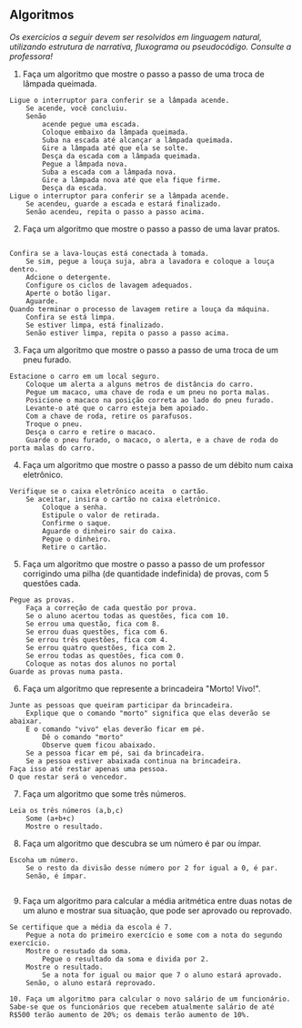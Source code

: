 ## Algoritmos

_Os exercícios a seguir devem ser resolvidos em linguagem natural, utilizando estrutura de narrativa, fluxograma ou pseudocódigo. Consulte a professora!_

1. Faça um algoritmo que mostre o passo a passo de uma troca de lâmpada queimada.

```
Ligue o interruptor para conferir se a lâmpada acende. 
    Se acende, você concluiu.
    Senão 
        acende pegue uma escada.
        Coloque embaixo da lâmpada queimada.
        Suba na escada até alcançar a lâmpada queimada.
        Gire a lâmpada até que ela se solte.
        Desça da escada com a lâmpada queimada.
        Pegue a lâmpada nova.
        Suba a escada com a lâmpada nova.
        Gire a lâmpada nova até que ela fique firme.
        Desça da escada.
Ligue o interruptor para conferir se a lâmpada acende.
    Se acendeu, guarde a escada e estará finalizado.
    Senão acendeu, repita o passo a passo acima. 

```

2. Faça um algoritmo que mostre o passo a passo de uma lavar pratos.

```

Confira se a lava-louças está conectada à tomada.
    Se sim, pegue a louça suja, abra a lavadora e coloque a louça dentro.
    Adcione o detergente.
    Configure os ciclos de lavagem adequados.
    Aperte o botão ligar.
    Aguarde. 
Quando terminar o processo de lavagem retire a louça da máquina.
    Confira se está limpa.
    Se estiver limpa, está finalizado. 
    Senão estiver limpa, repita o passo a passo acima. 

   ``` 

3. Faça um algoritmo que mostre o passo a passo de uma troca de um pneu furado.

```
Estacione o carro em um local seguro.
    Coloque um alerta a alguns metros de distância do carro. 
    Pegue um macaco, uma chave de roda e um pneu no porta malas.
    Posicione o macaco na posição correta ao lado do pneu furado.
    Levante-o até que o carro esteja bem apoiado. 
    Com a chave de roda, retire os parafusos. 
    Troque o pneu. 
    Desça o carro e retire o macaco. 
    Guarde o pneu furado, o macaco, o alerta, e a chave de roda do porta malas do carro. 

```
4. Faça um algoritmo que mostre o passo a passo de um débito num caixa eletrônico.

```
Verifique se o caixa eletrônico aceita  o cartão.
    Se aceitar, insira o cartão no caixa eletrônico.
        Coloque a senha. 
        Estipule o valor de retirada. 
        Confirme o saque.
        Aguarde o dinheiro sair do caixa.
        Pegue o dinheiro. 
        Retire o cartão. 

```

5. Faça um algoritmo que mostre o passo a passo de um professor corrigindo uma pilha (de quantidade indefinida) de provas, com 5 questões cada.

```
Pegue as provas. 
    Faça a correção de cada questão por prova.
    Se o aluno acertou todas as questões, fica com 10. 
    Se errou uma questão, fica com 8.
    Se errou duas questões, fica com 6.
    Se errou três questões, fica com 4. 
    Se errou quatro questões, fica com 2.
    Se errou todas as questões, fica com 0. 
    Coloque as notas dos alunos no portal
Guarde as provas numa pasta. 

```



6. Faça um algoritmo que represente a brincadeira "Morto! Vivo!".

```
Junte as pessoas que queiram participar da brincadeira. 
    Explique que o comando "morto" significa que elas deverão se abaixar.
    E o comando "vivo" elas deverão ficar em pé. 
        Dê o comando "morto"
        Observe quem ficou abaixado.
    Se a pessoa ficar em pé, sai da brincadeira.
    Se a pessoa estiver abaixada continua na brincadeira. 
Faça isso até restar apenas uma pessoa.
O que restar será o vencedor. 

```



7. Faça um algoritmo que some três números.

```
Leia os três números (a,b,c)
    Some (a+b+c)
    Mostre o resultado.

```

8. Faça um algoritmo que descubra se um número é par ou ímpar.

```
Escoha um número. 
    Se o resto da divisão desse número por 2 for igual a 0, é par.
    Senão, é ímpar. 


```

9. Faça um algoritmo para calcular a média aritmética entre duas notas de um aluno e mostrar sua situação, que pode ser aprovado ou reprovado.

```
Se certifique que a média da escola é 7.
    Pegue a nota do primeiro exercício e some com a nota do segundo exercício. 
    Mostre o resutado da soma. 
        Pegue o resultado da soma e divida por 2.
    Mostre o resultado.
        Se a nota for igual ou maior que 7 o aluno estará aprovado.
    Senão, o aluno estará reprovado. 

10. Faça um algoritmo para calcular o novo salário de um funcionário. Sabe-se que os funcionários que recebem atualmente salário de até R$500 terão aumento de 20%; os demais terão aumento de 10%.
